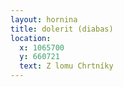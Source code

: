 ```yaml
---
layout: hornina
title: dolerit (diabas)
location:
  x: 1065700
  y: 660721
  text: Z lomu Chrtníky
---
```


